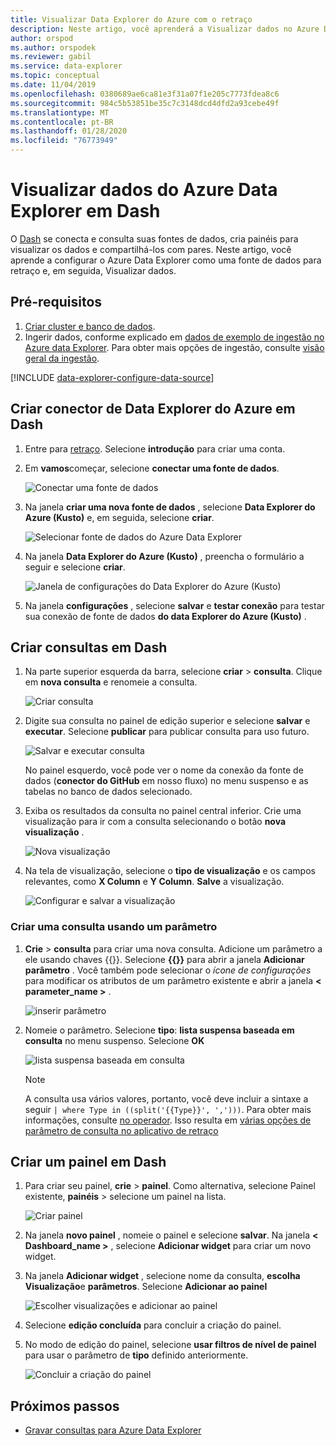 ```yaml
---
title: Visualizar Data Explorer do Azure com o retraço
description: Neste artigo, você aprenderá a Visualizar dados no Azure Data Explorer com o conector nativo de Dash.
author: orspod
ms.author: orspodek
ms.reviewer: gabil
ms.service: data-explorer
ms.topic: conceptual
ms.date: 11/04/2019
ms.openlocfilehash: 0380689ae6ca81e3f31a07f1e205c7773fdea8c6
ms.sourcegitcommit: 984c5b53851be35c7c3148dcd4dfd2a93cebe49f
ms.translationtype: MT
ms.contentlocale: pt-BR
ms.lasthandoff: 01/28/2020
ms.locfileid: "76773949"
---
```

# <a name="visualize-data-from-azure-data-explorer-in-redash"></a>Visualizar dados do Azure Data Explorer em Dash

O [Dash](https://redash.io/) se conecta e consulta suas fontes de dados, cria painéis para visualizar os dados e compartilhá-los com pares. Neste artigo, você aprende a configurar o Azure Data Explorer como uma fonte de dados para retraço e, em seguida, Visualizar dados.

## <a name="prerequisites"></a>Pré-requisitos

1. [Criar cluster e banco de dados](create-cluster-database-portal.md).
1. Ingerir dados, conforme explicado em [dados de exemplo de ingestão no Azure data Explorer](ingest-sample-data.md). Para obter mais opções de ingestão, consulte [visão geral da ingestão](ingest-data-overview.md).

[!INCLUDE [data-explorer-configure-data-source](../../includes/data-explorer-configure-data-source.md)]

## <a name="create-azure-data-explorer-connector-in-redash"></a>Criar conector de Data Explorer do Azure em Dash 

1. Entre para [retraço](https://www.redash.io/). Selecione **introdução** para criar uma conta.
1. Em **vamos**começar, selecione **conectar uma fonte de dados**.

    ![Conectar uma fonte de dados](media/redash/connect-data-source.png)

1. Na janela **criar uma nova fonte de dados** , selecione **Data Explorer do Azure (Kusto)** e, em seguida, selecione **criar**. 

    ![Selecionar fonte de dados do Azure Data Explorer](media/redash/select-adx-data-source.png)

1. Na janela **Data Explorer do Azure (Kusto)** , preencha o formulário a seguir e selecione **criar**.

    ![Janela de configurações do Data Explorer do Azure (Kusto)](media/redash/adx-settings-window.png)

1. Na janela **configurações** , selecione **salvar** e **testar conexão** para testar sua conexão de fonte de dados **do data Explorer do Azure (Kusto)** .

## <a name="create-queries-in-redash"></a>Criar consultas em Dash

1. Na parte superior esquerda da barra, selecione **criar** > **consulta**. Clique em **nova consulta** e renomeie a consulta.

    ![Criar consulta](media/redash/create-query.png)

1. Digite sua consulta no painel de edição superior e selecione **salvar** e **executar**. Selecione **publicar** para publicar consulta para uso futuro.

    ![Salvar e executar consulta](media/redash/save-and-execute-query.png)

    No painel esquerdo, você pode ver o nome da conexão da fonte de dados (**conector do GitHub** em nosso fluxo) no menu suspenso e as tabelas no banco de dados selecionado. 

1. Exiba os resultados da consulta no painel central inferior. Crie uma visualização para ir com a consulta selecionando o botão **nova visualização** .

    ![Nova visualização](media/redash/new-visualization.png)

1. Na tela de visualização, selecione o **tipo de visualização** e os campos relevantes, como **X Column** e **Y Column**. **Salve** a visualização.

    ![Configurar e salvar a visualização](media/redash/configure-visualization.png)

### <a name="create-a-query-using-a-parameter"></a>Criar uma consulta usando um parâmetro

1. **Crie** > **consulta** para criar uma nova consulta. Adicione um parâmetro a ele usando chaves {{}}. Selecione **{{}}** para abrir a janela **Adicionar parâmetro** . Você também pode selecionar o *ícone de configurações* para modificar os atributos de um parâmetro existente e abrir a janela **< parameter_name >** . 

    ![inserir parâmetro](media/redash/insert-parameter.png)

1. Nomeie o parâmetro. Selecione **tipo**: **lista suspensa baseada em consulta** no menu suspenso. Selecione **OK**

    ![lista suspensa baseada em consulta](media/redash/query-based-dropdown-list.png)

    > [!NOTE]
    > A consulta usa vários valores, portanto, você deve incluir a sintaxe a seguir `| where Type in ((split('{{Type}}', ',')))`. Para obter mais informações, consulte [no operador](/azure/kusto/query/inoperator). Isso resulta em [várias opções de parâmetro de consulta no aplicativo de retraço](https://redash.io/help/user-guide/querying/query-parameters#Serialized-Multi-Select-Query-Parametersredash.io)

## <a name="create-a-dashboard-in-redash"></a>Criar um painel em Dash

1. Para criar seu painel, **crie** > **painel**. Como alternativa, selecione Painel existente, **painéis** > selecione um painel na lista.

    ![Criar painel](media/redash/create-dashboard.png)

1. Na janela **novo painel** , nomeie o painel e selecione **salvar**. Na janela **< Dashboard_name >** , selecione **Adicionar widget** para criar um novo widget. 

1. Na janela **Adicionar widget** , selecione nome da consulta, **escolha Visualização**e **parâmetros**. Selecione **Adicionar ao painel**

   ![Escolher visualizações e adicionar ao painel](media/redash/add-widget-window.png)

1. Selecione **edição concluída** para concluir a criação do painel.

1.  No modo de edição do painel, selecione **usar filtros de nível de painel** para usar o parâmetro de **tipo** definido anteriormente.

    ![Concluir a criação do painel](media/redash/complete-dashboard.png)

## <a name="next-steps"></a>Próximos passos

* [Gravar consultas para Azure Data Explorer](write-queries.md)


